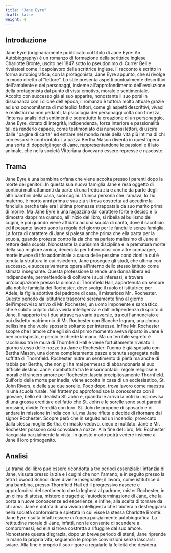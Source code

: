 ```yaml
---
title: "Jane Eyre"
draft: false
weight: 4
---
```


## Introduzione

Jane Eyre (originariamente pubblicato col titolo di Jane Eyre: An
Autobiography) è un romanzo di formazione della scrittrice inglese Charlotte
Brontë, uscito nel 1847 sotto lo pseudonimo di Currer Bell e rivelatosi come il
capolavoro della scrittrice inglese.
Il racconto è scritto in forma autobiografica, con la protagonista, Jane Eyre
appunto, che si rivolge in modo diretto al "lettore". Lo stile presenta aspetti
puntualmente descrittivi dell'ambiente e dei personaggi, insieme
all'approfondimento dell'evoluzione della protagonista dal punto di vista
emotivo, morale e sentimentale.
Accolto con successo già al suo apparire, nonostante il suo porsi in dissonanza
con i cliché dell'epoca, il romanzo è tuttora molto attuale grazie ad una
concomitanza di molteplici fattori, come gli aspetti descrittivi, vivaci e
realistici ma non pedanti, la psicologia dei personaggi colta con finezza,
l'intensa analisi dei sentimenti e soprattutto la creazione di un personaggio,
Jane Eyre, dotato di integrità, indipendenza, forza interiore e passionalità tali
da renderlo capace, come testimoniato dai numerosi lettori, di uscire dalle
"pagine di carta" ed entrare nel mondo reale della vita più intima di chi con
esso si è confrontato. La pazza Bertha Mason diventa in quest'opera una sorta
di doppelgänger di Jane, rappresentandone le passioni e il lato animale, che
nella società Vittoriana dovevano essere represse e nascoste.

## Trama
Jane Eyre è una bambina orfana che viene accolta presso i parenti dopo la morte dei genitori. In questa sua nuova famiglia Jane è resa
oggetto di continui maltrattamenti da parte di una fredda zia e anche da parte degli altri bambini della casa, suoi cugini. L'unica
persona che l'amava, lo zio materno, è morto anni prima e sua zia si trova costretta ad accudire la fanciulla perché tale era l'ultima promessa strappatale da suo marito prima di morire. Ma Jane Eyre è una ragazzina dal carattere forte e deciso e lo dimostra dapprima
quando, all'inizio del libro, si ribella al bullismo dei cugini, e poi quando viene affidata ad una scuola di carità, dove il sacrificio ed il
pesante lavoro sono la regola del giorno per le fanciulle senza famiglia. La forza di carattere di Jane si palesa anche prima che ella
parta per la scuola, quando protesta contro la zia che ha parlato malissimo di Jane al rettore della scuola.
Nonostante la durissima disciplina e la prematura morte della sua migliore amica, deceduta per tubercolosi con altre compagne, morte
invece di tifo addominale a causa delle pessime condizioni in cui è tenuta la struttura in cui risiedono, Jane prosegue gli studi, che
ultima con successo, e successivamente opera all'interno dello stesso istituto come stimata insegnante. Questa professione la rende
una donna libera ed indipendente, permettendole di coltivare i suoi interessi, e trovare un'occupazione presso la dimora di Thornfield
Hall, appartenuta da sempre alla nobile famiglia dei Rochester, dove svolge il ruolo di istitutrice per Adele, la figlia adottiva del
padrone di casa, il misterioso Mr . Rochester.
Questo periodo da istitutrice trascorre serenamente fino al giorno dell'improvviso arrivo di Mr. Rochester, un uomo imponente e
sarcastico, che è subito colpito dalla vivida intelligenza e dall'indipendenza di spirito di Jane. Il rapporto tra i due attraversa varie
traversie, tra cui l'annunciato e poi disdetto matrimonio di Mr. Rochester con Blanche Ingram, una donna bellissima che vuole
sposarlo soltanto per interesse. Infine Mr. Rochester scopre che l'amore che egli sin dal primo momento aveva riposto in Jane è ben
corrisposto, e perciò le chiede la mano.
Ma un terribile segreto è racchiuso tra le mura di Thornfield Hall e viene fortuitamente rivelato il giorno stesso delle nozze tra Jane e
Rochester: l'uomo è già sposato con Bertha Mason, una donna completamente pazza e tenuta segregata nella soffitta di Thornfield.
Rochester nutre un sentimento di pietà ma anche di rabbia per Bertha, che non gli ha mai permesso di abbandonarla al suo difficile
destino. Jane, combattuta tra le insormontabili regole religiose e morali e il sincero amore per Rochester, lascia precipitosamente
Thornfield.
Sull'orlo della morte per inedia, viene accolta in casa di un ecclesiastico, St. John Rivers, e delle sue due sorelle. Poco dopo, trova
lavoro come maestra in una scuola rurale. Nel frattempo approfondisce la conoscenza con il giovane, bello ed idealista St. John e,
quando le arriva la notizia improvvisa di una grossa eredità e del fatto che St. John e le sorelle sono suoi parenti prossimi, divide
l'eredità con loro. St. John le propone di sposarlo e di andare in missione in India con lui, ma Jane rifiuta e decide di ritornare dal
signor Rochester. Scopre però che in seguito ad un incendio, provocato dalla stessa moglie Bertha, è rimasto vedovo, cieco e
mutilato. Jane e Mr. Rochester possono così convolare a nozze. Alla fine del libro, Mr. Rochester riacquista parzialmente la vista. In
questo modo potrà vedere insieme a Jane il loro primogenito.


## Analisi
La trama del libro può essere ricondotta a tre periodi essenziali: l'infanzia di Jane, vissuta presso la zia e i cugini che non l'amano, e in
seguito presso la tetra Lowood School dove diviene insegnante; il lavoro, come istitutrice di una bambina, presso Thornfield Hall ed
il progressivo nascere e approfondirsi del sentimento che la legherà al padrone, mister Rochester, in un clima di attesa, mistero e
tragedia; l'autodeterminazione di Jane, che la porta a nuove conoscenze ed esperienze, e infine, alla scelta di tornare da chi ama. Jane
è dotata di una vivida intelligenza che l'aiuterà a destreggiarsi nella società conformista e spietata in cui visse la stessa Charlotte
Brontë. Jane Eyre risulta infatti essere un'opera parzialmente autobiografica. La rettitudine morale di Jane, infatti, non le consente di
scendere a compromessi, ed ella si trova costretta a rifuggire dal suo amore.
Nonostante questa disgrazia, dopo un breve periodo di stenti, Jane riprende in mano la propria vita, seguendo le proprie convinzioni
senza lasciarsi sviare. Alla fine è proprio il suo rigore a regalarle la felicità che desidera.